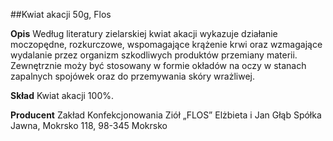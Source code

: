 ##Kwiat akacji 50g, Flos

**Opis** Według literatury zielarskiej kwiat akacji wykazuje działanie moczopędne, rozkurczowe, wspomagające krążenie krwi oraz wzmagające wydalanie przez organizm szkodliwych produktów przemiany materii. Zewnętrznie moży być stosowany w formie okładów na oczy w stanach zapalnych spojówek oraz do przemywania skóry wrażliwej.

**Skład** Kwiat akacji 100%.

**Producent** Zakład Konfekcjonowania Ziół „FLOS” Elżbieta i Jan Głąb Spółka Jawna, Mokrsko 118, 98-345 Mokrsko
